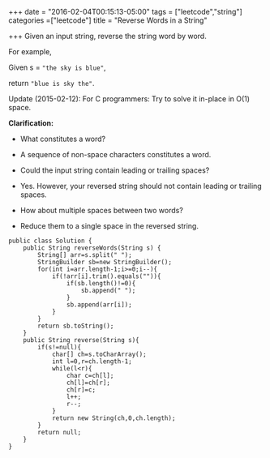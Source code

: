 +++
date = "2016-02-04T00:15:13-05:00"
tags = ["leetcode","string"]
categories =["leetcode"]
title = "Reverse Words in a String"

+++
Given an input string, reverse the string word by word.
<!--more-->
For example,

Given s = `"the sky is blue"`,

return `"blue is sky the"`.

Update (2015-02-12):
For C programmers: Try to solve it in-place in O(1) space.

**Clarification:**

- What constitutes a word?
 + A sequence of non-space characters constitutes a word.
- Could the input string contain leading or trailing spaces?
 + Yes. However, your reversed string should not contain leading or trailing spaces.
- How about multiple spaces between two words?
 + Reduce them to a single space in the reversed string.

```
public class Solution {
    public String reverseWords(String s) {
        String[] arr=s.split(" ");
        StringBuilder sb=new StringBuilder();
        for(int i=arr.length-1;i>=0;i--){
            if(!arr[i].trim().equals("")){
                if(sb.length()!=0){
                    sb.append(" ");
                }
                sb.append(arr[i]);
            }
        }
        return sb.toString();
    }
    public String reverse(String s){
        if(s!=null){
            char[] ch=s.toCharArray();
            int l=0,r=ch.length-1;
            while(l<r){
                char c=ch[l];
                ch[l]=ch[r];
                ch[r]=c;
                l++;
                r--;
            }
            return new String(ch,0,ch.length);
        }
        return null;
    }
}
```
